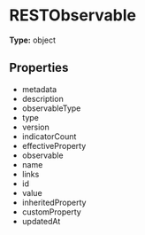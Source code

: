 # RESTObservable


**Type:** object

## Properties
* metadata
* description
* observableType
* type
* version
* indicatorCount
* effectiveProperty
* observable
* name
* links
* id
* value
* inheritedProperty
* customProperty
* updatedAt
